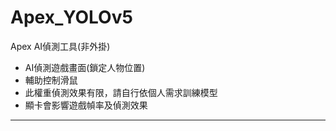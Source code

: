 # Apex_YOLOv5
Apex AI偵測工具(非外掛)

* AI偵測遊戲畫面(鎖定人物位置)
* 輔助控制滑鼠
* 此權重偵測效果有限，請自行依個人需求訓練模型
* 顯卡會影響遊戲幀率及偵測效果
---

